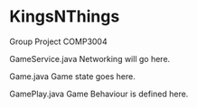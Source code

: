 KingsNThings
============

Group Project
COMP3004


GameService.java
Networking will go here.

Game.java
Game state goes here.

GamePlay.java
Game Behaviour is defined here.

